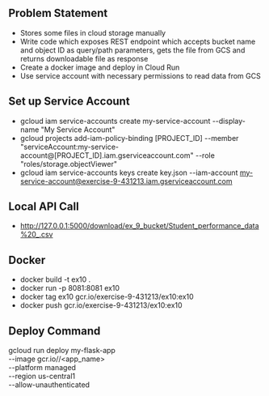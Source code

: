 ## Problem Statement
- Stores some files in cloud storage manually
- Write code which exposes REST endpoint which accepts bucket name and object ID as query/path parameters, gets the file from GCS and returns downloadable file as response
- Create a docker image and deploy in Cloud Run
- Use service account with necessary permissions to read data from GCS

## Set up Service Account
- gcloud iam service-accounts create my-service-account --display-name "My Service Account"
- gcloud projects add-iam-policy-binding [PROJECT_ID] --member "serviceAccount:my-service-account@[PROJECT_ID].iam.gserviceaccount.com" --role "roles/storage.objectViewer"
- gcloud iam service-accounts keys create key.json --iam-account my-service-account@exercise-9-431213.iam.gserviceaccount.com


## Local API Call
- http://127.0.0.1:5000/download/ex_9_bucket/Student_performance_data%20_.csv

## Docker
- docker build -t ex10 .  
- docker run -p 8081:8081 ex10 
- docker tag ex10 gcr.io/exercise-9-431213/ex10:ex10
- docker push gcr.io/exercise-9-431213/ex10:ex10   

## Deploy Command 
gcloud run deploy my-flask-app \
  --image gcr.io/<project-id>/<app_name> \
  --platform managed \
  --region us-central1 \
  --allow-unauthenticated
